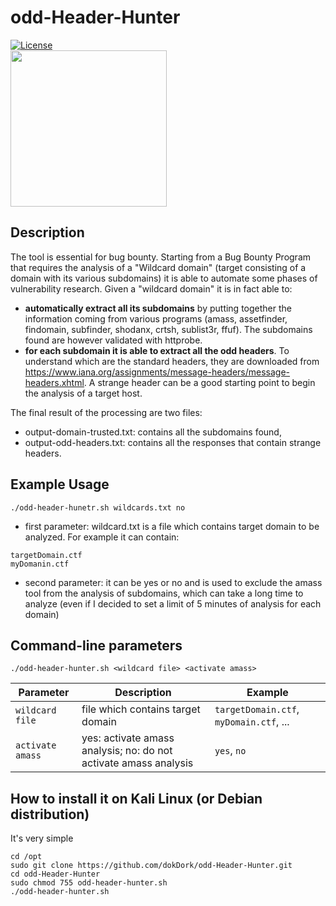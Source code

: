 # odd-Header-Hunter
[![License](https://img.shields.io/badge/license-MIT-_red.svg)](https://opensource.org/licenses/MIT)  
<img src="https://github.com/dokDork/red-team-penetration-test-script/raw/main/images/siteSniper.png" width="250" height="250">  
  
## Description
The tool is essential for bug bounty.
Starting from a Bug Bounty Program that requires the analysis of a "Wildcard domain" (target consisting of a domain with its various subdomains) it is able to automate some phases of vulnerability research.
Given a "wildcard domain" it is in fact able to:
- **automatically extract all its subdomains** by putting together the information coming from various programs (amass, assetfinder, findomain, subfinder, shodanx, crtsh, sublist3r, ffuf). The subdomains found are however validated with httprobe.
- **for each subdomain it is able to extract all the odd headers**. To understand which are the standard headers, they are downloaded from https://www.iana.org/assignments/message-headers/message-headers.xhtml.
A strange header can be a good starting point to begin the analysis of a target host.

The final result of the processing are two files:
- output-domain-trusted.txt: contains all the subdomains found,
- output-odd-headers.txt: contains all the responses that contain strange headers.


## Example Usage
 ```
./odd-header-hunetr.sh wildcards.txt no 
 ``` 

- first parameter: wildcard.txt is a file which contains target domain to be analyzed. For example it can contain:
 ```
targetDomain.ctf
myDomanin.ctf
 ```

- second parameter: it can be yes or no and is used to exclude the amass tool from the analysis of subdomains, which can take a long time to analyze (even if I decided to set a limit of 5 minutes of analysis for each domain)


## Command-line parameters
```
./odd-header-hunter.sh <wildcard file> <activate amass>
```

| Parameter | Description                          | Example       |
|-----------|--------------------------------------|---------------|
| `wildcard file`      | file which contains target domain  | `targetDomain.ctf`, `myDomain.ctf`, ... |
| `activate amass`      | yes: activate amass analysis; no: do not activate amass analysis | `yes`, `no` |

  
## How to install it on Kali Linux (or Debian distribution)
It's very simple  
```
cd /opt
sudo git clone https://github.com/dokDork/odd-Header-Hunter.git
cd odd-Header-Hunter 
sudo chmod 755 odd-header-hunter.sh 
./odd-header-hunter.sh 
```

